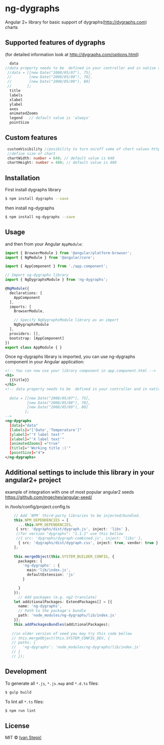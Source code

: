# ng-dygraphs
Angular 2+ library for basic support of dygraphs(http://dygraphs.com) charts

## Supported features of dygraphs 
(for detailed information look at http://dygraphs.com/options.html)

 ```typescript
   data 
 //data property needs to be  defined in your controller and in native array format http://dygraphs.com/data.html#array
  //data = [[new Date("2008/05/07"), 75],
  //        [new Date("2008/05/08"), 70],
  //        [new Date("2008/05/09"), 80]
  //       ];
   title
   labels
   xlabel
   ylabel
   axes
   animatedZooms
   legend   // default value is 'always'
   pointSize
```

## Custom features
 ```typescript
  customVisibility //posibility to turn on/off some of chart values http://dygraphs.com/tests/visibility.html, default value is 'false'
  //define size of chart
  chartWidth: number = 640; // default value is 640
  chartHeight: number = 480; // default value is 480
```

## Installation

First install dygraphs library

```bash
$ npm install dygraphs --save
```
then install ng-dygraphs

```bash
$ npm install ng-dygraphs --save
```

## Usage
 
and then from your Angular `AppModule`:

```typescript
import { BrowserModule } from '@angular/platform-browser';
import { NgModule } from '@angular/core';

import { AppComponent } from './app.component';

// Import ng-dygraphs library
import { NgDygraphsModule } from 'ng-dygraphs';

@NgModule({
  declarations: [
    AppComponent
  ],
  imports: [
    BrowserModule,

    // Specify NgDygraphsModule library as an import
    NgDygraphsModule
  ],
  providers: [],
  bootstrap: [AppComponent]
})
export class AppModule { }
```

Once ng-dygraphs library is imported, you can use ng-dygraphs component in your Angular application:

```xml
<!-- You can now use your library component in app.component.html -->
<h1>
  {{title}}
</h1>
<!-- data property needs to be  defined in your controller and in native array format http://dygraphs.com/data.html#array
  
  data = [[new Date("2008/05/07"), 75],
          [new Date("2008/05/08"), 70],
          [new Date("2008/05/09"), 80]
         ];
-->
<ng-dygraphs
  [data]="data"
  [labels]="['Date','Temperature']"
  [ylabel]="'Y label text'"
  [xlabel]="'X label text'"
  [animatedZooms] ="true"
  [title]="'Working title :)'"
  [pointSize]="4">
</ng-dygraphs>
```

## Additional settings to include this library in your angular2+ project
example of integration with one of most popular angular2 seeds https://github.com/mgechev/angular-seed/

in /tools/config/project.config.ts
```typescript
    // Add `NPM` third-party libraries to be injected/bundled.
    this.NPM_DEPENDENCIES = [
      ...this.NPM_DEPENDENCIES,
     { src: 'dygraphs/dist/dygraph.js', inject: 'libs' },
     //for version "dygraphs": "1.1.1" use this bellow
     //{ src: 'dygraphs/dygraph-combined.js', inject: 'libs' },
      { src: 'dygraphs/dist/dygraph.css', inject: true, vendor: true }
    ];
    
    this.mergeObject(this.SYSTEM_BUILDER_CONFIG, {
      packages: {
        'ng-dygraphs' : {
          main:'lib/index.js',
          defaultExtension: 'js'
        }

      }
    });
      // Add packages (e.g. ng2-translate)
    let additionalPackages: ExtendPackages[] = [{
      name: 'ng-dygraphs',
      // Path to the package's bundle
      path: 'node_modules/ng-dygraphs/lib/index.js'
    }];
    this.addPackagesBundles(additionalPackages);
    
   //in older version of seed you may try this code bellow 
   // this.mergeObject(this.SYSTEM_CONFIG_DEV, {
   // paths: {
   //   'ng-dygraphs': 'node_modules/ng-dygraphs/lib/index.js'
   // }
   // });
```

## Development

To generate all `*.js`, `*.js.map` and `*.d.ts` files:

```bash
$ gulp build
```

To lint all `*.ts` files:

```bash
$ npm run lint
```

## License

MIT © [Ivan Stepić](stepicivan@gmail.com)
